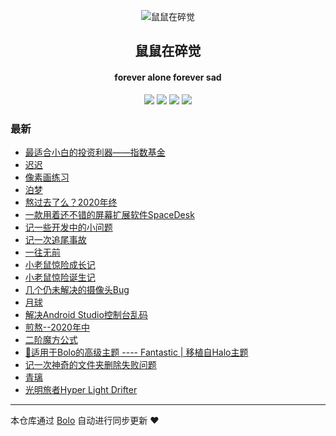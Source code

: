<p align="center"><img alt="鼠鼠在碎觉" src="https://www.sszsj.top/images/favicon.png"></p><h2 align="center">
鼠鼠在碎觉
</h2>

<h4 align="center">forever alone forever sad</h4>
<p align="center"><a title="鼠鼠在碎觉" target="_blank" href="https://github.com/csfwff/bolo-blog"><img src="https://img.shields.io/github/last-commit/csfwff/bolo-blog.svg?style=flat-square&color=FF9900"></a>
<a title="GitHub repo size in bytes" target="_blank" href="https://github.com/csfwff/bolo-blog"><img src="https://img.shields.io/github/repo-size/csfwff/bolo-blog.svg?style=flat-square"></a>
<a title="Bolo Version" target="_blank" href="https://github.com/adlered/bolo-solo"><img src="https://img.shields.io/badge/bolo-v2.2 稳定版-f1e05a.svg?style=flat-square&color=blueviolet"></a>
<a title="Hits" target="_blank" href="https://github.com/88250/hits"><img src="https://hits.b3log.org/csfwff/bolo-blog.svg"></a></p>

### 最新

* [最适合小白的投资利器——指数基金](https://sszsj.top/articles/2021/02/06/1612770453718.html)
* [迟迟](https://sszsj.top/articles/2021/01/25/1611554571932.html)
* [像素画练习](https://sszsj.top/articles/2021/01/14/1610606360833.html)
* [泊梦](https://sszsj.top/articles/2021/01/13/1610519885771.html)
* [熬过去了么？2020年终](https://sszsj.top/articles/2020/12/03/1606980773113.html)
* [一款用着还不错的屏幕扩展软件SpaceDesk](https://sszsj.top/articles/2020/11/30/1606702808004.html)
* [记一些开发中的小问题](https://sszsj.top/articles/2020/11/19/1605765709972.html)
* [记一次追尾事故](https://sszsj.top/articles/2020/11/10/1604989504426.html)
* [一往无前](https://sszsj.top/articles/2020/10/10/1602293382243.html)
* [小老鼠惊险成长记](https://sszsj.top/articles/2020/10/14/1602638793372.html)
* [小老鼠惊险诞生记](https://sszsj.top/articles/2020/09/20/1600608317739.html)
* [几个仍未解决的摄像头Bug](https://sszsj.top/articles/2020/09/02/1599037000020.html)
* [月球](https://sszsj.top/articles/2020/07/31/1596162836163.html)
* [解决Android Studio控制台乱码](https://sszsj.top/articles/2020/07/03/1593752646951.html)
* [煎熬--2020年中](https://sszsj.top/articles/2020/06/04/1591246385311.html)
* [二阶魔方公式](https://sszsj.top/articles/2020/05/07/1588842372000.html)
* [🎨适用于Bolo的高级主题 ---- Fantastic | 移植自Halo主题](https://sszsj.top/articles/2020/04/06/1586156153265.html)
* [记一次神奇的文件夹删除失败问题](https://sszsj.top/articles/2020/03/16/1584340972217.html)
* [青璃](https://sszsj.top/articles/2020/03/13/1584084847295.html)
* [光明旅者Hyper Light Drifter](https://sszsj.top/articles/2020/03/13/1584081025904.html)



---

本仓库通过 [Bolo](https://github.com/adlered/bolo-solo) 自动进行同步更新 ❤️ 